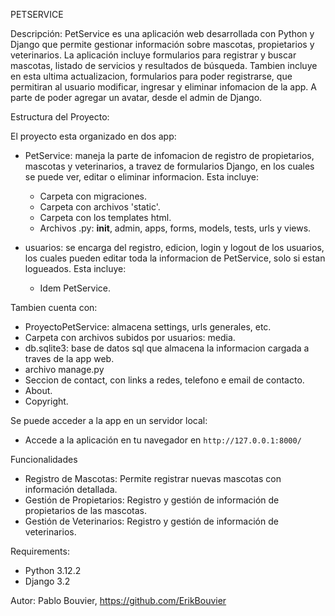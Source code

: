PETSERVICE

Descripción:
PetService es una aplicación web desarrollada con Python y Django que permite gestionar información sobre mascotas, propietarios y veterinarios. La aplicación incluye formularios para registrar y buscar mascotas, listado de servicios y resultados de búsqueda. Tambien incluye en esta ultima actualizacion, formularios para poder registrarse, que permitiran al usuario modificar, ingresar y eliminar infomacion de la app. A parte de poder agregar un avatar, desde el admin de Django.

Estructura del Proyecto:

El proyecto esta organizado en dos app:

- PetService: maneja la parte de infomacion de registro de propietarios, mascotas y veterinarios, a travez de formularios Django, en los cuales se puede ver, editar o eliminar informacion.
  Esta incluye:

  - Carpeta con migraciones.
  - Carpeta con archivos 'static'.
  - Carpeta con los templates html.
  - Archivos .py: **init**, admin, apps, forms, models, tests, urls y views.

- usuarios: se encarga del registro, edicion, login y logout de los usuarios, los cuales pueden editar toda la informacion de PetService, solo si estan logueados.
  Esta incluye:
  - Idem PetService.

Tambien cuenta con:

- ProyectoPetService: almacena settings, urls generales, etc.
- Carpeta con archivos subidos por usuarios: media.
- db.sqlite3: base de datos sql que almacena la informacion cargada a traves de la app web.
- archivo manage.py
- Seccion de contact, con links a redes, telefono e email de contacto.
- About.
- Copyright.

Se puede acceder a la app en un servidor local:

- Accede a la aplicación en tu navegador en `http://127.0.0.1:8000/`

Funcionalidades

- Registro de Mascotas: Permite registrar nuevas mascotas con información detallada.
- Gestión de Propietarios: Registro y gestión de información de propietarios de las mascotas.
- Gestión de Veterinarios: Registro y gestión de información de veterinarios.

Requirements:

- Python 3.12.2
- Django 3.2

Autor: Pablo Bouvier, https://github.com/ErikBouvier
